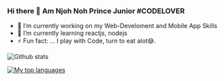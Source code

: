 ### Hi there 👋 Am Njoh Noh Prince Junior #CODELOVER


- 🔭 I’m currently working on my Web-Develoment and Mobile App Skills
- 🌱 I’m currently learning reactjs, nodejs
- ⚡ Fun fact: ... I play with Code, turn to eat alot😅.

![Github stats](https://github-readme-stats.vercel.app/api?username=NjohPrince&theme=vue&show_icons=true&count_private=true)

[![My top languages](https://github-readme-stats.vercel.app/api/top-langs/?username=NjohPrince&layout=compact&hide=html,css&theme=dark)](https://github.com/NjohPrince/github-readme-stats)
